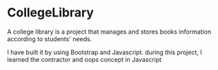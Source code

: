 # CollegeLibrary

A college library is a project that manages and stores books information according to students' needs.

I have built it by using Bootstrap and Javascript. during this project, I learned the contractor and oops concept in Javascript
